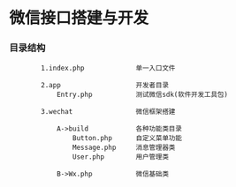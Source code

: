 #       微信接口搭建与开发

###     目录结构
            1.index.php             单一入口文件
            
            2.app                   开发者目录
                Entry.php           测试微信sdk(软件开发工具包)
                
            3.wechat                微信框架搭建  
              
                A->build            各种功能类目录
                    Button.php      自定义菜单功能
                    Message.php     消息管理器类
                    User.php        用户管理类
                    
                B->Wx.php           微信基础类        
                    